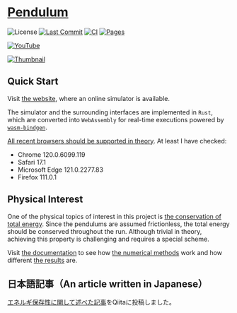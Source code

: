 # [Pendulum](https://naokihori.github.io/Pendulum/)

![License](https://img.shields.io/github/license/NaokiHori/Pendulum)
[![Last Commit](https://img.shields.io/github/last-commit/NaokiHori/Pendulum/main)](https://github.com/NaokiHori/Pendulum/commits/main)
[![CI](https://github.com/NaokiHori/Pendulum/actions/workflows/ci.yml/badge.svg?branch=main)](https://github.com/NaokiHori/Pendulum/actions/workflows/ci.yml)
[![Pages](https://github.com/NaokiHori/Pendulum/actions/workflows/pages.yml/badge.svg?branch=main)](https://github.com/NaokiHori/Pendulum/actions/workflows/pages.yml)

[![YouTube](https://img.shields.io/badge/youtube-%23EE4831.svg?&style=for-the-badge&logo=youtube&logoColor=white)](https://youtu.be/UQg8x4yleWE)

[![Thumbnail](https://github.com/NaokiHori/Pendulum/blob/main/docs/source/thumbnail.gif)](https://youtu.be/UQg8x4yleWE)

## Quick Start

Visit [the website](https://naokihori.github.io/Pendulum/), where an online simulator is available.

The simulator and the surrounding interfaces are implemented in `Rust`, which are converted into `WebAssembly` for real-time executions powered by [`wasm-bindgen`](https://rustwasm.github.io/docs/wasm-bindgen/).

[All recent browsers should be supported in theory](https://webassembly.org/features/).
At least I have checked:

- Chrome 120.0.6099.119
- Safari 17.1
- Microsoft Edge 121.0.2277.83
- Firefox 111.0.1

## Physical Interest

One of the physical topics of interest in this project is [the conservation of total energy](https://naokihori.github.io/Pendulum/docs/equation/main.html).
Since the pendulums are assumed frictionless, the total energy should be conserved throughout the run.
Although trivial in theory, achieving this property is challenging and requires a special scheme.

Visit [the documentation](https://naokihori.github.io/Pendulum/docs) to see how [the numerical methods](https://naokihori.github.io/Pendulum/docs/discrete/main.html) work and how different [the results](https://naokihori.github.io/Pendulum/docs/example/main.html) are.

## 日本語記事（An article written in Japanese）

[エネルギ保存性に関して述べた記事](https://qiita.com/NaokiHori/items/736cf183c20eb2e91247)をQiitaに投稿しました。

